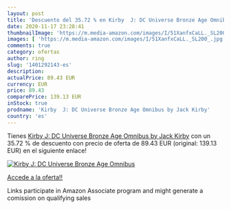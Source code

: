 ```yaml
---
layout: post
title: 'Descuento del 35.72 % en Kirby  J: DC Universe Bronze Age Omnibus'
date: 2020-11-17 23:28:41
thumbnailImage: 'https://m.media-amazon.com/images/I/51XanfxCaLL._SL200_.jpg'
images: [ 'https://m.media-amazon.com/images/I/51XanfxCaLL._SL200_.jpg' ]
comments: true
category: ofertas
author: ring
slug: '1401292143-es'
description:
actualPrice: 89.43 EUR
currency: EUR
price: 89.43
comparePrice: 139.13 EUR
inStock: true
prodname: 'Kirby  J: DC Universe Bronze Age Omnibus by Jack Kirby'
country: 'es'
---
```


Tienes [Kirby  J: DC Universe Bronze Age Omnibus by Jack Kirby](https://www.amazon.es/dp/1401292143/?tag=tolees-21) con un 35.72 % de descuento con precio de oferta de 89.43 EUR (original: 139.13 EUR) en el siguiente enlace!

[![Kirby  J: DC Universe Bronze Age Omnibus](https://m.media-amazon.com/images/I/51XanfxCaLL._SL200_.jpg)](https://www.amazon.es/dp/1401292143/?tag=tolees-21)

[Accede a la oferta!!](https://www.amazon.es/dp/1401292143/?tag=tolees-21)

Links participate in Amazon Associate program and might generate a comission on qualifying sales


